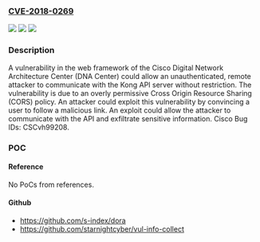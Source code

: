 ### [CVE-2018-0269](https://cve.mitre.org/cgi-bin/cvename.cgi?name=CVE-2018-0269)
![](https://img.shields.io/static/v1?label=Product&message=Cisco%20DNA%20Center&color=blue)
![](https://img.shields.io/static/v1?label=Version&message=n%2Fa&color=blue)
![](https://img.shields.io/static/v1?label=Vulnerability&message=CWE-200&color=brighgreen)

### Description

A vulnerability in the web framework of the Cisco Digital Network Architecture Center (DNA Center) could allow an unauthenticated, remote attacker to communicate with the Kong API server without restriction. The vulnerability is due to an overly permissive Cross Origin Resource Sharing (CORS) policy. An attacker could exploit this vulnerability by convincing a user to follow a malicious link. An exploit could allow the attacker to communicate with the API and exfiltrate sensitive information. Cisco Bug IDs: CSCvh99208.

### POC

#### Reference
No PoCs from references.

#### Github
- https://github.com/s-index/dora
- https://github.com/starnightcyber/vul-info-collect

